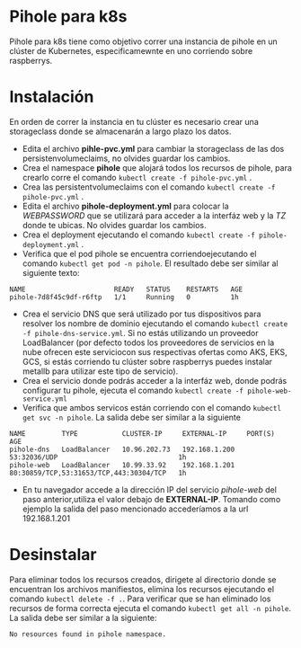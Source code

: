 # Pihole para k8s
Pihole para k8s tiene como objetivo correr una instancia de pihole en un clúster de Kubernetes, especificamewnte en uno corriendo sobre raspberrys.

# Instalación
En orden de correr la instancia en tu clúster es necesario crear una storageclass donde se almacenarán a largo plazo los datos.

* Edita el archivo **pihle-pvc.yml** para cambiar la storageclass de las dos persistenvolumeclaims, no olvides guardar los cambios.
* Crea el  namespace **pihole** que alojará todos los recursos de pihole, para crearlo corre el comando `kubectl create -f pihole-pvc.yml` .
* Crea las persistentvolumeclaims con el comando `kubectl create -f pihole-pvc.yml` .
* Edita el archivo **pihole-deployment.yml** para colocar la *WEBPASSWORD* que se utilizará para acceder a la interfáz web y la *TZ* donde te ubicas. No olvides guardar los cambios.
* Crea el deployment ejecutando el comando `kubectl create -f pihole-deployment.yml` .
* Verifica que el pod pihole se encuentra corriendoejecutando el comando `kubectl get pod -n pihole`. El resultado debe ser similar al siguiente texto:
```
NAME                      READY   STATUS    RESTARTS   AGE
pihole-7d8f45c9df-r6ftp   1/1     Running   0          1h
```
* Crea el servicio DNS que será utilizado por tus dispositivos para resolver los nombre de dominio ejecutando el comando `kubectl create -f pihole-dns-service.yml`. Si no estás utilizando un proveedor LoadBalancer (por defecto todos los proveedores de servicios en la nube ofrecen este serviciocon sus respectivas ofertas como AKS, EKS, GCS, si estás corriendo tu clúster sobre raspberrys puedes instalar metallb para utilizar este tipo de servicio).
* Crea el servicio donde podrás acceder a la interfáz web, donde podrás configurar tu pihole, ejecuta el comando `kubectl create -f pihole-web-service.yml`
* Verifica que ambos servicos están corriendo con el comando `kubectl get svc -n pihole`. La salida debe ser similar a la siguiente
```
NAME         TYPE           CLUSTER-IP     EXTERNAL-IP     PORT(S)                                   AGE
pihole-dns   LoadBalancer   10.96.202.73   192.168.1.200   53:32036/UDP                              1h
pihole-web   LoadBalancer   10.99.33.92    192.168.1.201   80:30859/TCP,53:31653/TCP,443:30304/TCP   1h
```
* En tu navegador accede a la dirección IP del servicio *pihole-web* del paso anterior,utiliza el valor debajo de **EXTERNAL-IP**. Tomando como ejemplo la salida del paso mencionado accederíamos a la url 192.168.1.201

# Desinstalar
Para eliminar todos los recursos creados, dirigete al directorio donde se encuentran los archivos manifiestos, elimina los recursos ejecutando el comando `kubectl delete -f .`. Para verificar que se han eliminado los recursos de forma correcta ejecuta el comando `kubectl get all -n pihole`. La salida debe ser similar a la siguiente:
```
No resources found in pihole namespace.

```
